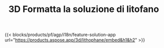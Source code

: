 ﻿---
title: 3D Formatta la soluzione di litofano 
weight: 7730
url: /it/lithophane
limit: 
description: Crea la tua litofania da 3D file da qualsiasi dispositivo
---
{{< blocks/products/pf/agp/i18n/feature-solution-app url="https://products.aspose.app/3d/lithophane/embed&h1&h2" >}} 
